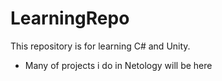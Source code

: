 # LearningRepo
This repository is for learning C# and Unity.
* Many of projects i do in Netology will be here